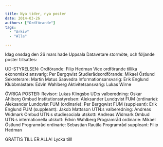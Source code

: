 ```yaml
---

title: Nya tider, nya poster
date: 2014-03-26
authors: ["Ordförande"]
tags:
  - "Arkiv"
  - "Alla"

---
```


Idag onsdag den 26 mars hade Uppsala Datavetare stormöte, och följande
poster tillsattes:

 UD-STYRELSEN:
 Ordförande: Filip Hedman
 Vice ordförande tillika ekonomiskt ansvarig: Per Bergqwist
 Studierådsordförande: Mikael Östlund
 Sekreterare: Martin Matus Saavedra
 Informationsansvarig: Erik Englund
 Klubbmästare: Edvin Wahlberg
 Aktivitetsansvarig: Lukas Wirne

 ÖVRIGA POSTER:
 Revisor: Lukas Klingsbo
 UD:s valberedning: Oskar Ahlberg
 Ombud Institutionsstyrelsen: Aleksander Lundqvist
 FUM (ordinarie): Aleksander Lundqvist
 FUM (ordinarie): Per Bergqwist
 FUM (suppleant): Erik Englund
 FUM (suppleant): Jakob Mattsson
 UTN:s valberedning: Andreas Widmark
 Ombud UTN:s studiesociala utskott: Andreas Widmark
 Ombud UTN:s internationella utskott: Edvin Wahlberg
 Programråd ordinarie: Mikael Östlund
 Programråd ordinarie: Sebastian Rautila
 Programråd suppleant: Filip Hedman

GRATTIS TILL ER ALLA! Lycka till!